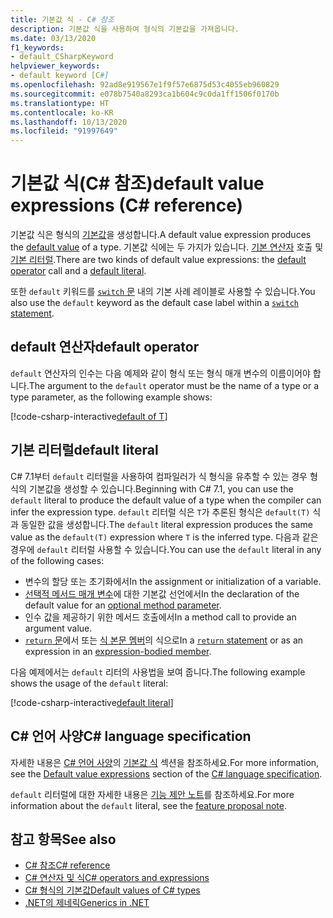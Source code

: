 ```yaml
---
title: 기본값 식 - C# 참조
description: 기본값 식을 사용하여 형식의 기본값을 가져옵니다.
ms.date: 03/13/2020
f1_keywords:
- default_CSharpKeyword
helpviewer_keywords:
- default keyword [C#]
ms.openlocfilehash: 92ad8e919567e1f9f57e6875d53c4055eb960829
ms.sourcegitcommit: e078b7540a8293ca1b604c9c0da1ff1506f0170b
ms.translationtype: HT
ms.contentlocale: ko-KR
ms.lasthandoff: 10/13/2020
ms.locfileid: "91997649"
---
```

# <a name="default-value-expressions-c-reference"></a><span data-ttu-id="ecc1f-103">기본값 식(C# 참조)</span><span class="sxs-lookup"><span data-stu-id="ecc1f-103">default value expressions (C# reference)</span></span>

<span data-ttu-id="ecc1f-104">기본값 식은 형식의 [기본값](../builtin-types/default-values.md)을 생성합니다.</span><span class="sxs-lookup"><span data-stu-id="ecc1f-104">A default value expression produces the [default value](../builtin-types/default-values.md) of a type.</span></span> <span data-ttu-id="ecc1f-105">기본값 식에는 두 가지가 있습니다. [기본 연산자](#default-operator) 호출 및 [기본 리터럴](#default-literal).</span><span class="sxs-lookup"><span data-stu-id="ecc1f-105">There are two kinds of default value expressions: the [default operator](#default-operator) call and a [default literal](#default-literal).</span></span>

<span data-ttu-id="ecc1f-106">또한 `default` 키워드를 [`switch` 문](../keywords/switch.md) 내의 기본 사례 레이블로 사용할 수 있습니다.</span><span class="sxs-lookup"><span data-stu-id="ecc1f-106">You also use the `default` keyword as the default case label within a [`switch` statement](../keywords/switch.md).</span></span>

## <a name="default-operator"></a><span data-ttu-id="ecc1f-107">default 연산자</span><span class="sxs-lookup"><span data-stu-id="ecc1f-107">default operator</span></span>

<span data-ttu-id="ecc1f-108">`default` 연산자의 인수는 다음 예제와 같이 형식 또는 형식 매개 변수의 이름이어야 합니다.</span><span class="sxs-lookup"><span data-stu-id="ecc1f-108">The argument to the `default` operator must be the name of a type or a type parameter, as the following example shows:</span></span>

[!code-csharp-interactive[default of T](snippets/shared/DefaultOperator.cs#WithOperand)]

## <a name="default-literal"></a><span data-ttu-id="ecc1f-109">기본 리터럴</span><span class="sxs-lookup"><span data-stu-id="ecc1f-109">default literal</span></span>

<span data-ttu-id="ecc1f-110">C# 7.1부터 `default` 리터럴을 사용하여 컴파일러가 식 형식을 유추할 수 있는 경우 형식의 기본값을 생성할 수 있습니다.</span><span class="sxs-lookup"><span data-stu-id="ecc1f-110">Beginning with C# 7.1, you can use the `default` literal to produce the default value of a type when the compiler can infer the expression type.</span></span> <span data-ttu-id="ecc1f-111">`default` 리터럴 식은 `T`가 추론된 형식은 `default(T)` 식과 동일한 값을 생성합니다.</span><span class="sxs-lookup"><span data-stu-id="ecc1f-111">The `default` literal expression produces the same value as the `default(T)` expression where `T` is the inferred type.</span></span> <span data-ttu-id="ecc1f-112">다음과 같은 경우에 `default` 리터럴 사용할 수 있습니다.</span><span class="sxs-lookup"><span data-stu-id="ecc1f-112">You can use the `default` literal in any of the following cases:</span></span>

- <span data-ttu-id="ecc1f-113">변수의 할당 또는 초기화에서</span><span class="sxs-lookup"><span data-stu-id="ecc1f-113">In the assignment or initialization of a variable.</span></span>
- <span data-ttu-id="ecc1f-114">[선택적 메서드 매개 변수](../../methods.md#optional-parameters-and-arguments)에 대한 기본값 선언에서</span><span class="sxs-lookup"><span data-stu-id="ecc1f-114">In the declaration of the default value for an [optional method parameter](../../methods.md#optional-parameters-and-arguments).</span></span>
- <span data-ttu-id="ecc1f-115">인수 값을 제공하기 위한 메서드 호출에서</span><span class="sxs-lookup"><span data-stu-id="ecc1f-115">In a method call to provide an argument value.</span></span>
- <span data-ttu-id="ecc1f-116">[`return` 문](../keywords/return.md)에서 또는 [식 본문 멤버](../../programming-guide/statements-expressions-operators/expression-bodied-members.md)의 식으로</span><span class="sxs-lookup"><span data-stu-id="ecc1f-116">In a [`return` statement](../keywords/return.md) or as an expression in an [expression-bodied member](../../programming-guide/statements-expressions-operators/expression-bodied-members.md).</span></span>

<span data-ttu-id="ecc1f-117">다음 예제에서는 `default` 리터의 사용법을 보여 줍니다.</span><span class="sxs-lookup"><span data-stu-id="ecc1f-117">The following example shows the usage of the `default` literal:</span></span>

[!code-csharp-interactive[default literal](snippets/shared/DefaultOperator.cs#DefaultLiteral)]

## <a name="c-language-specification"></a><span data-ttu-id="ecc1f-118">C# 언어 사양</span><span class="sxs-lookup"><span data-stu-id="ecc1f-118">C# language specification</span></span>

<span data-ttu-id="ecc1f-119">자세한 내용은 [C# 언어 사양](~/_csharplang/spec/introduction.md)의 [기본값 식](~/_csharplang/spec/expressions.md#default-value-expressions) 섹션을 참조하세요.</span><span class="sxs-lookup"><span data-stu-id="ecc1f-119">For more information, see the [Default value expressions](~/_csharplang/spec/expressions.md#default-value-expressions) section of the [C# language specification](~/_csharplang/spec/introduction.md).</span></span>

<span data-ttu-id="ecc1f-120">`default` 리터럴에 대한 자세한 내용은 [기능 제안 노트](~/_csharplang/proposals/csharp-7.1/target-typed-default.md)를 참조하세요.</span><span class="sxs-lookup"><span data-stu-id="ecc1f-120">For more information about the `default` literal, see the [feature proposal note](~/_csharplang/proposals/csharp-7.1/target-typed-default.md).</span></span>

## <a name="see-also"></a><span data-ttu-id="ecc1f-121">참고 항목</span><span class="sxs-lookup"><span data-stu-id="ecc1f-121">See also</span></span>

- [<span data-ttu-id="ecc1f-122">C# 참조</span><span class="sxs-lookup"><span data-stu-id="ecc1f-122">C# reference</span></span>](../index.md)
- [<span data-ttu-id="ecc1f-123">C# 연산자 및 식</span><span class="sxs-lookup"><span data-stu-id="ecc1f-123">C# operators and expressions</span></span>](index.md)
- [<span data-ttu-id="ecc1f-124">C# 형식의 기본값</span><span class="sxs-lookup"><span data-stu-id="ecc1f-124">Default values of C# types</span></span>](../builtin-types/default-values.md)
- [<span data-ttu-id="ecc1f-125">.NET의 제네릭</span><span class="sxs-lookup"><span data-stu-id="ecc1f-125">Generics in .NET</span></span>](../../../standard/generics/index.md)
